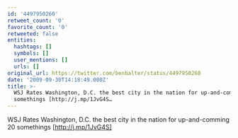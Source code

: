 ```yaml
---
id: '4497950260'
retweet_count: '0'
favorite_count: '0'
retweeted: false
entities:
  hashtags: []
  symbols: []
  user_mentions: []
  urls: []
original_url: https://twitter.com/benbalter/status/4497950260
date: '2009-09-30T14:18:49.000Z'
title: >-
  WSJ Rates Washington, D.C. the best city in the nation for up-and-comming 20
  somethings [http://j.mp/1JvG4S…
---
```


WSJ Rates Washington, D.C. the best city in the nation for up-and-comming 20 somethings [http://j.mp/1JvG4S]